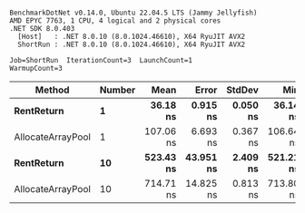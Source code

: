 ```

BenchmarkDotNet v0.14.0, Ubuntu 22.04.5 LTS (Jammy Jellyfish)
AMD EPYC 7763, 1 CPU, 4 logical and 2 physical cores
.NET SDK 8.0.403
  [Host]   : .NET 8.0.10 (8.0.1024.46610), X64 RyuJIT AVX2
  ShortRun : .NET 8.0.10 (8.0.1024.46610), X64 RyuJIT AVX2

Job=ShortRun  IterationCount=3  LaunchCount=1  
WarmupCount=3  

```
| Method            | Number | Mean      | Error     | StdDev   | Min       | Max       | Allocated |
|------------------ |------- |----------:|----------:|---------:|----------:|----------:|----------:|
| **RentReturn**        | **1**      |  **36.18 ns** |  **0.915 ns** | **0.050 ns** |  **36.14 ns** |  **36.24 ns** |         **-** |
| AllocateArrayPool | 1      | 107.06 ns |  6.693 ns | 0.367 ns | 106.64 ns | 107.34 ns |         - |
| **RentReturn**        | **10**     | **523.43 ns** | **43.951 ns** | **2.409 ns** | **521.21 ns** | **526.00 ns** |         **-** |
| AllocateArrayPool | 10     | 714.71 ns | 14.825 ns | 0.813 ns | 713.80 ns | 715.37 ns |         - |
